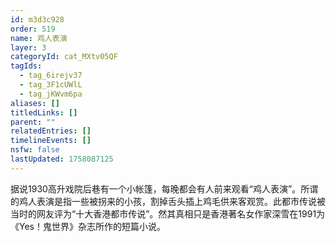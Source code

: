 ```yaml
---
id: m3d3c928
order: 519
name: 鸡人表演
layer: 3
categoryId: cat_MXtv05QF
tagIds:
  - tag_6irejv37
  - tag_3F1cUWlL
  - tag_jKWvm6pa
aliases: []
titledLinks: []
parent: ""
relatedEntries: []
timelineEvents: []
nsfw: false
lastUpdated: 1758087125
---
```


据说1930高升戏院后巷有一个小帐篷，每晚都会有人前来观看“鸡人表演”。所谓的鸡人表演是指一些被拐来的小孩，割掉舌头插上鸡毛供来客观赏。此都市传说被当时的网友评为“十大香港都市传说”。然其真相只是香港著名女作家深雪在1991为《Yes！鬼世界》杂志所作的短篇小说。